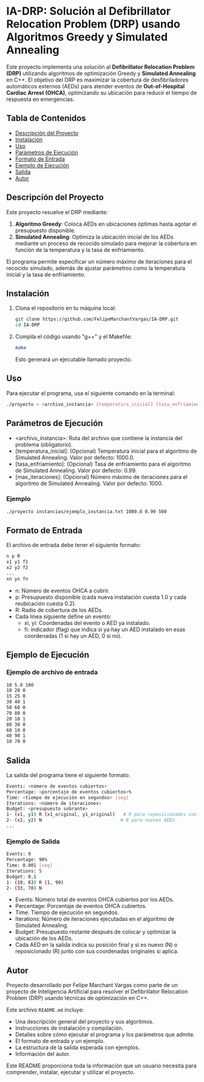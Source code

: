 # IA-DRP: Solución al Defibrillator Relocation Problem (DRP) usando Algoritmos Greedy y Simulated Annealing

Este proyecto implementa una solución al **Defibrillator Relocation Problem (DRP)** utilizando algoritmos de optimización Greedy y **Simulated Annealing** en C++. El objetivo del DRP es maximizar la cobertura de desfibriladores automáticos externos (AEDs) para atender eventos de **Out-of-Hospital Cardiac Arrest (OHCA)**, optimizando su ubicación para reducir el tiempo de respuesta en emergencias.

## Tabla de Contenidos

- [Descripción del Proyecto](#descripción-del-proyecto)
- [Instalación](#instalación)
- [Uso](#uso)
- [Parámetros de Ejecución](#parámetros-de-ejecución)
- [Formato de Entrada](#formato-de-entrada)
- [Ejemplo de Ejecución](#ejemplo-de-ejecución)
- [Salida](#salida)
- [Autor](#autor)

## Descripción del Proyecto

Este proyecto resuelve el DRP mediante:
1. **Algoritmo Greedy**: Coloca AEDs en ubicaciones óptimas hasta agotar el presupuesto disponible.
2. **Simulated Annealing**: Optimiza la ubicación inicial de los AEDs mediante un proceso de recocido simulado para mejorar la cobertura en función de la temperatura y la tasa de enfriamiento.

El programa permite especificar un número máximo de iteraciones para el recocido simulado, además de ajustar parámetros como la temperatura inicial y la tasa de enfriamiento.

## Instalación

1. Clona el repositorio en tu máquina local:
   ```bash
   git clone https://github.com/FelipeMarchantVargas/IA-DRP.git
   cd IA-DRP
   ```
2. Compila el código usando "g++" y el Makefile:
   ```bash
   make
   ```
   Esto generará un ejecutable llamado proyecto.

## Uso

Para ejecutar el programa, usa el siguiente comando en la terminal:

   ```bash
   ./proyecto < <archivo_instancia> [temperatura_inicial] [tasa_enfriamiento] [max_iteraciones]
   ```
## Parámetros de Ejecución

- <archivo_instancia>: Ruta del archivo que contiene la instancia del problema (obligatorio).
- [temperatura_inicial]: (Opcional) Temperatura inicial para el algoritmo de Simulated Annealing. Valor por defecto: 1000.0.
- [tasa_enfriamiento]: (Opcional) Tasa de enfriamiento para el algoritmo de Simulated Annealing. Valor por defecto: 0.99.
- [max_iteraciones]: (Opcional) Número máximo de iteraciones para el algoritmo de Simulated Annealing. Valor por defecto: 1000.

### Ejemplo

   ```bash
   ./proyecto instancias/ejemplo_instancia.txt 1000.0 0.99 500
   ```

## Formato de Entrada

El archivo de entrada debe tener el siguiente formato:
   ```bash
   n p R
   x1 y1 f1
   x2 y2 f2
   ...
   xn yn fn
   ```

- n: Número de eventos OHCA a cubrir.
- p: Presupuesto disponible (cada nueva instalación cuesta 1.0 y cada reubicación cuesta 0.2).
- R: Radio de cobertura de los AEDs.
- Cada línea siguiente define un evento:
   - xi, yi: Coordenadas del evento o AED ya instalado.
   - fi: indicador (flag) que indica si ya hay un AED instalado en esas coordenadas (1 si hay un AED, 0 si no).

## Ejemplo de Ejecución

### Ejemplo de archivo de entrada

   ```bash
   10 5.0 100
   10 20 0
   15 25 0
   30 40 1
   50 60 0
   70 80 0
   20 10 1
   80 30 0
   60 10 0
   40 90 1
   10 70 0
   ```

## Salida

La salida del programa tiene el siguiente formato:
   ```bash
   Events: <número de eventos cubiertos>
   Percentage: <porcentaje de eventos cubiertos>%
   Time: <tiempo de ejecución en segundos> [seg]
   Iterations: <número de iteraciones>
   Budget: <presupuesto sobrante>
   1- (x1, y1) R (x1_original, y1_original)   # R para reposicionados con coordenadas originales
   2- (x2, y2) N                             # N para nuevos AEDs
   ...
   ```
### Ejemplo de Salida

   ```bash
   Events: 9
   Percentage: 90%
   Time: 0.001 [seg]
   Iterations: 5
   Budget: 0.1
   1- (10, 83) R (1, 90)
   2- (33, 70) N
   ```
- Events: Número total de eventos OHCA cubiertos por los AEDs.
- Percentage: Porcentaje de eventos OHCA cubiertos.
- Time: Tiempo de ejecución en segundos.
- Iterations: Número de iteraciones ejecutadas en el algoritmo de Simulated Annealing.
- Budget: Presupuesto restante después de colocar y optimizar la ubicación de los AEDs.
- Cada AED en la salida indica su posición final y si es nuevo (N) o reposicionado (R) junto con sus coordenadas originales si aplica.

## Autor

Proyecto desarrollado por Felipe Marchant Vargas como parte de un proyecto de Inteligencia Artificial para resolver el Defibrillator Relocation Problem (DRP) usando técnicas de optimización en C++.


Este archivo `README.md` incluye:
- Una descripción general del proyecto y sus algoritmos.
- Instrucciones de instalación y compilación.
- Detalles sobre cómo ejecutar el programa y los parámetros que admite.
- El formato de entrada y un ejemplo.
- La estructura de la salida esperada con ejemplos.
- Información del autor.

Este README proporciona toda la información que un usuario necesita para comprender, instalar, ejecutar y utilizar el proyecto.
